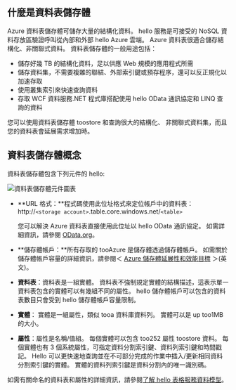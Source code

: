 ## <a name="what-is-table-storage"></a>什麼是資料表儲存體
Azure 資料表儲存體可儲存大量的結構化資料。 hello 服務是可接受的 NoSQL 資料存放區驗證呼叫從內部和外部 hello Azure 雲端。 Azure 資料表很適合儲存結構化、非關聯式資料。 資料表儲存體的一般用途包括：

* 儲存好幾 TB 的結構化資料，足以供應 Web 規模的應用程式所需
* 儲存資料集，不需要複雜的聯結、外部索引鍵或預存程序，還可以反正規化以加速存取
* 使用叢集索引來快速查詢資料
* 存取 WCF 資料服務.NET 程式庫搭配使用 hello OData 通訊協定和 LINQ 查詢的資料

您可以使用資料表儲存體 toostore 和查詢很大的結構化、 非關聯式資料集，而且您的資料表會延展需求增加時。

## <a name="table-storage-concepts"></a>資料表儲存體概念
資料表儲存體包含下列元件的 hello:

![資料表儲存體元件圖表][Table1]

* **URL 格式：**程式碼使用此位址格式來定位帳戶中的資料表：   
  http://`<storage account>`.table.core.windows.net/`<table>`  
  
  您可以解決 Azure 資料表直接使用此位址以 hello OData 通訊協定。 如需詳細資訊，請參閱 [OData.org][OData.org]。
* **儲存體帳戶：**所有存取的 tooAzure 是儲存體透過儲存體帳戶。 如需關於儲存體帳戶容量的詳細資訊，請參閱＜ [Azure 儲存體延展性和效能目標](../articles/storage/common/storage-scalability-targets.md) ＞(英文)。
* **資料表**：資料表是一組實體。 資料表不強制規定實體的結構描述，這表示單一資料表包含的實體可以有幾組不同的屬性。 hello 儲存體帳戶可以包含的資料表數目只會受到 hello 儲存體帳戶容量限制。
* **實體**： 實體是一組屬性，類似 tooa 資料庫資料列。 實體可以是 up too1MB 的大小。
* **屬性**：屬性是名稱/值組。 每個實體可以包含 too252 屬性 toostore 資料。 每個實體也有 3 個系統屬性，可指定資料分割索引鍵、資料列索引鍵和時間戳記。 Hello 可以更快速地查詢並在不可部分完成的作業中插入/更新相同資料分割索引鍵的實體。 實體的資料列索引鍵是資料分割內的唯一識別碼。

如需有關命名的資料表和屬性的詳細資訊，請參閱[了解 hello 表格服務資料模型](/rest/api/storageservices/Understanding-the-Table-Service-Data-Model)。

[Table1]: ./media/storage-table-concepts-include/table1.png
[OData.org]: http://www.odata.org/

